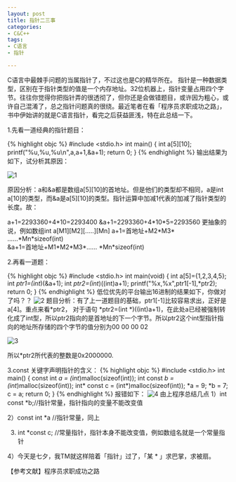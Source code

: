 ```yaml
---
layout: post
title: 指针二三事
categories:
- C&C++
tags:
- C语言
- 指针

---
```

C语言中最棘手问题的当属指针了，不过这也是C的精华所在。
指针是一种数据类型，区别在于指针类型的值是一个内存地址。32位机器上，指针变量占用四个字节。往往你觉得你把指针弄的很透彻了，但你还是会做错题目，或许因为粗心，或许自己混淆了，总之指针问题真的很绕。最近笔者在看「程序员求职成功之路」，书中伊始讲的就是C语言指针，看完之后获益匪浅，特在此总结一下。

1.先看一道经典的指针题目：

{% highlight objc %}
#include <stdio.h>
    int main()
    {
        int a[5][10];
        printf("%u,%u,%u\n",a,a+1,&a+1);
        return 0;
    }
{% endhighlight %}
输出结果为如下，试分析其原因：

![1](http://imemento.github.com/blogImages/20110806-1.png)

原因分析：a和&a都是数组a[5][10]的首地址。但是他们的类型却不相同，a是int a[10]的类型，而&a是a[5][10]的类型。指针运算中加减1代表的加减了指针类型的长度。故：

a+1=2293360+4\*10=2293400
&a+1=2293360+4\*10\*5=2293560
更抽象的说，例如数组int a[M1][M2][.....][Mn]
a+1=首地址+M2\*M3\* ......\*Mn\*sizeof(int)  
&a+1=首地址+M1\*M2\*M3\*…… \*Mn\*sizeof(int)

2.再看一道题：

{% highlight objc %}
#include <stdio.h>
    int main(void)
    {
        int a[5]={1,2,3,4,5};
        int *ptr1=(int*)(&a+1);
        int *ptr2=(int*)((int)a+1);
        printf("%x,%x",ptr1[-1],*ptr2);
        return 0;
    }
{% endhighlight %}
低位优先的平台输出16进制的结果如下，你做对了吗？？
![2](http://imemento.github.com/blogImages/20110806-2.png)
题目分析：有了上一道题目的基础，ptr1[-1]比较容易求出，正好是a[4]。重点来看\*ptr2，
对于语句 \*ptr2=(int \*)((int)a+1)，在此处a已经被强制转化成了int型，所以ptr2指向的是首地址的下一个字节。所以ptr2这个int型指针指向的地址所存储的四个字节的值分别为00 00 00 02

![3](http://imemento.github.com/blogImages/20110806-3.png)

所以\*ptr2所代表的整数是0x2000000.

3.const 关键字声明指针的含义：
{% highlight objc %}
#include <stdio.h>
int main()
{
    const int *a = (int*)malloc(sizeof(int));
    int const *b = (int*)malloc(sizeof(int));
    int* const c = (int*)malloc(sizeof(int));
    *a = 9;
    *b = 7;
    c = a;
    return 0;
}
{% endhighlight %}
报错如下：
![4](http://imemento.github.com/blogImages/20110806-4.png)
由上程序总结几点
1）int const \*b;//指针常量，指针指向的变量不能改变值

2）const int \*a //指针常量，同上

3)  int \*const c; //常量指针，指针本身不能改变值，例如数组名就是一个常量指针

4）今天是七夕，我TM就这样陪着「指针」过了，「某 \* 」求巴掌，求被扇。

【参考文献】程序员求职成功之路